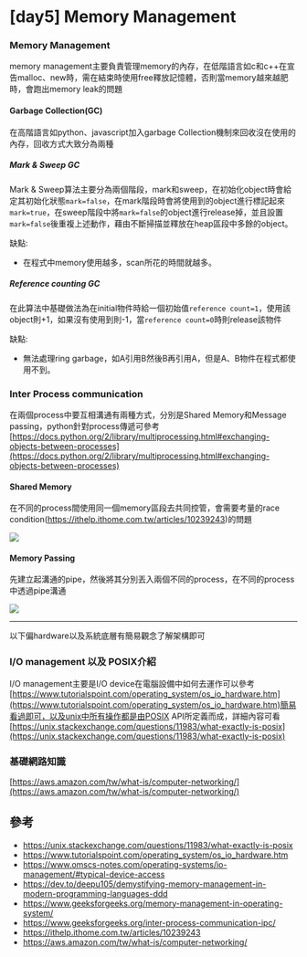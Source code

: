 # [day5] Memory Management

### Memory Management 
memory management主要負責管理memory的內存，在低階語言如c和c++在宣告malloc、new時，需在結束時使用free釋放記憶體，否則當memory越來越肥時，會跑出memory leak的問題

#### Garbage Collection(GC)
在高階語言如python、javascript加入garbage Collection機制來回收沒在使用的內存，回收方式大致分為兩種

##### Mark & Sweep GC
Mark & Sweep算法主要分為兩個階段，mark和sweep，在初始化object時會給定其初始化狀態`mark=false`，在mark階段時會將使用到的object進行標記起來`mark=true`，在sweep階段中將`mark=false`的object進行release掉，並且設置`mark=false`後重複上述動作，藉由不斷掃描並釋放在heap區段中多餘的object。

缺點: 
* 在程式中memory使用越多，scan所花的時間就越多。

##### Reference counting GC
在此算法中基礎做法為在initial物件時給一個初始值`reference count=1`，使用該object則+1，如果沒有使用到則-1，當`reference count=0`時則release該物件

缺點: 
* 無法處理ring garbage，如A引用B然後B再引用A，但是A、B物件在程式都使用不到。


### Inter Process communication
在兩個process中要互相溝通有兩種方式，分別是Shared Memory和Message passing，python針對process傳遞可參考[https://docs.python.org/2/library/multiprocessing.html#exchanging-objects-between-processes](https://docs.python.org/2/library/multiprocessing.html#exchanging-objects-between-processes)

#### Shared Memory
在不同的process間使用同一個memory區段去共同控管，會需要考量的race condition(https://ithelp.ithome.com.tw/articles/10239243)的問題

![](https://i.imgur.com/uOVhgzK.png)

#### Memory Passing
先建立起溝通的pipe，然後將其分別丟入兩個不同的process，在不同的process中透過pipe溝通

![](https://i.imgur.com/ddC9EnN.png)

----
以下偏hardware以及系統底層有簡易觀念了解架構即可
### I/O management 以及 POSIX介紹
I/O management主要是I/O device在電腦設備中如何去運作可以參考[https://www.tutorialspoint.com/operating_system/os_io_hardware.htm](https://www.tutorialspoint.com/operating_system/os_io_hardware.htm)簡易看過即可，以及unix中所有操作都是由POSIX API所定義而成，詳細內容可看[https://unix.stackexchange.com/questions/11983/what-exactly-is-posix](https://unix.stackexchange.com/questions/11983/what-exactly-is-posix)

### 基礎網路知識
[https://aws.amazon.com/tw/what-is/computer-networking/](https://aws.amazon.com/tw/what-is/computer-networking/)

## 參考
* https://unix.stackexchange.com/questions/11983/what-exactly-is-posix
* https://www.tutorialspoint.com/operating_system/os_io_hardware.htm
* https://www.omscs-notes.com/operating-systems/io-management/#typical-device-access
* https://dev.to/deepu105/demystifying-memory-management-in-modern-programming-languages-ddd
* https://www.geeksforgeeks.org/memory-management-in-operating-system/
* https://www.geeksforgeeks.org/inter-process-communication-ipc/
* https://ithelp.ithome.com.tw/articles/10239243
* https://aws.amazon.com/tw/what-is/computer-networking/


